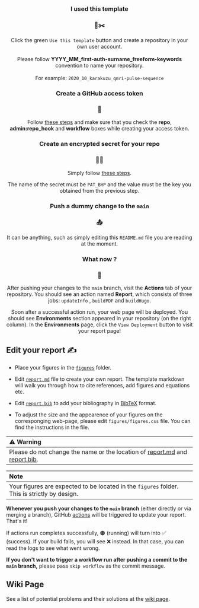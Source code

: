 <h3 align="center"> I used this template </h3>
<h3 align="center"> 🍪✂️ </h3>

<p align="center">Click the green <code>Use this template</code> button and create a repository in your own user account. <br><br> Please follow <b>YYYY_MM_first-auth-surname_freeform-keywords</b> convention to name your repository. <br><br> For example: <code>2020_10_karakuzu_qmri-pulse-sequence</code></p>

<h3 align="center">  Create a GitHub access token </h3>
<h3 align="center"> 🔑 </h3>

<p align="center">Follow <a href="https://docs.github.com/en/free-pro-team@latest/github/authenticating-to-github/creating-a-personal-access-token#creating-a-token">these steps</a> and make sure that you check the <b>repo</b>, <b>admin:repo_hook</b> and <b>workflow</b> boxes while creating your access token.</p> 


<h3 align="center"> Create an encrypted secret for your repo </h3>
<h3 align="center"> 🕵️‍♀️ </h3>


<p align="center"> Simply follow <a href="https://docs.github.com/en/free-pro-team@latest/actions/reference/encrypted-secrets#creating-encrypted-secrets-for-a-repository">these steps</a>.</p>

<p align="center">  The name of the secret must be <code>PAT_BHP</code> and the value must be the key you obtained from the previous step. </p>


<h3 align="center"> Push a dummy change to the <code>main</code> </h3>
<h3 align="center"> 📤 </h3>

<p align="center"> It can be anything, such as simply editing this <code>README.md</code> file you are reading at the moment. </p>

<h3 align="center"> What now ?  </h3>
<h3 align="center"> 👀 </h3>

<p align="center">After pushing your changes to the <code>main</code> branch, visit the <b>Actions</b> tab of your repository. You should see an action named <b>Report</b>, which consists of three jobs: <code>updateInfo</code> , <code>buildPDF</code> and <code>buildHugo</code>.</p>  

<p align="center">Soon after a successful action run, your web page will be deployed. You should see <b>Environments</b> section appeared in your repository (on the right column). In the <b>Environments</b> page, click the <code>View Deployment</code> button to visit your report page!

## Edit your report ✍️
  
* Place your figures in the [`figures`](figures) folder. 

* Edit [`report.md`](report.md) file to create your own report. The template markdown will walk you through how to cite references, add figures and equations etc.

* Edit [`report.bib`](report.bib) to add your bibliography in [BibTeX](http://www.bibtex.org/) format.

* To adjust the size and the appearence of your figures on the corresponging web-page, please edit <code>figures/figures.css</code> file. You can find the instructions in the file. 


| ⚠️ Warning|
| :--- |
|Please do not change the name or the location of [report.md](report.md) and [report.bib](report.bib).|

| Note|
| :--- |
|Your figures are expected to be located in the `figures` folder. This is strictly by design.|


**Whenever you push your changes to the `main` branch** (either directly or via merging a branch), GitHub [actions](/actions) will be triggered to update your report. That's it! 

If actions run completes successfully, 🟠 (running) will turn into ✅ (success). If your build fails, you will see ❌ instead. In that case, you can read the logs to see what went wrong.

**If you don't want to trigger a workflow run after pushing a commit to the `main` branch,** please pass `skip workflow` as the commit message.

## Wiki Page 

See a list of potential problems and their solutions at the [wiki page](https://github.com/brainhack-proceedings/template/wiki).
